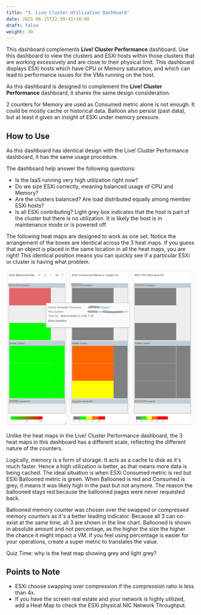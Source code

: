 ```yaml
---
title: "3. Live Cluster Utilization Dashboard"
date: 2021-06-15T22:59:41+10:00
draft: false
weight: 30
---
```


This dashboard complements **Live! Cluster Performance** dashboard. Use this dashboard to view the clusters and ESXi hosts within those clusters that are working excessively and are close to their physical limit. This dashboard displays ESXi hosts which have CPU or Memory saturation, and which can lead to performance issues for the VMs running on the host.

As this dashboard is designed to complement the **Live! Cluster Performance** dashboard, it shares the same design consideration. 

2 counters for Memory are used as Consumed metric alone is not enough. It could be mostly cache or historical data. Balloon also persist (past data), but at least it gives an insight of ESXi under memory pressure.

## How to Use

As this dashboard has identical design with the Live! Cluster Performance dashboard, it has the same usage procedure. 

The dashboard help answer the following questions:
- Is the IaaS running very high utilization right now?
- Do we size ESXi correctly, meaning balanced usage of CPU and Memory?
- Are the clusters balanced? Are load distributed equally among member ESXi hosts?
- Is all ESXi contributing? Light grey box indicates that the host is part of the cluster but there is no utilization. It is likely the host is in maintenance mode or is powered off.

The following heat maps are designed to work as one set. Notice the arrangement of the boxes are identical across the 3 heat maps. If you guess that an object is placed in the same location in all the heat maps, you are right! This identical position means you can quickly see if a particular ESXi or cluster is having what problem.

![](3.6.3-fig-1.png)
 
Unlike the heat maps in the Live! Cluster Performance dashboard, the 3 heat maps in this dashboard has a different scale, reflecting the different nature of the counters. 

Logically, memory is a form of storage. It acts as a cache to disk as it's much faster. Hence a high utilization is better, as that means more data is being cached. The ideal situation is when ESXi Consumed metric is red but ESXi Ballooned metric is green. When Ballooned is red and Consumed is grey, it means it was likely high in the past but not anymore. The reason the ballooned stays red because the ballooned pages were never requested back. 

Ballooned memory counter was chosen over the swapped or compressed memory counters as it's a better leading indicator. Because all 3 can co-exist at the same time, all 3 are shown in the line chart. Ballooned is shown in absolute amount and not percentage, as the higher the size the higher the chance it might impact a VM. If you feel using percentage is easier for your operations, create a super metric to translates the value.

Quiz Time: why is the heat map showing grey and light grey?

## Points to Note
- ESXi choose swapping over compression if the compression ratio is less than 4x.
- If you have the screen real estate and your network is highly utilized, add a Heat Map to check the ESXi physical NIC Network Throughput.